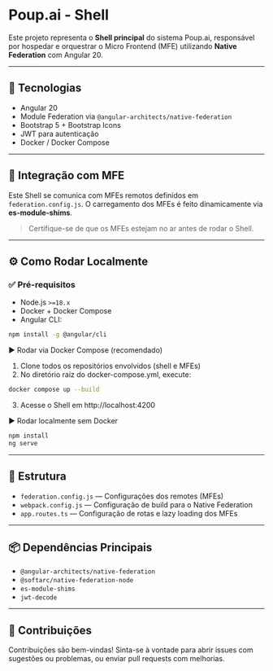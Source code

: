 # Poup.ai - Shell 

Este projeto representa o **Shell principal** do sistema Poup.ai, responsável por hospedar e orquestrar o Micro Frontend (MFE) utilizando **Native Federation** com Angular 20.

---

## 🚀 Tecnologias

- Angular 20
- Module Federation via `@angular-architects/native-federation`
- Bootstrap 5 + Bootstrap Icons
- JWT para autenticação
- Docker / Docker Compose

---

## 🔗 Integração com MFE

Este Shell se comunica com MFEs remotos definidos em `federation.config.js`. O carregamento dos MFEs é feito dinamicamente via **es-module-shims**.

> Certifique-se de que os MFEs estejam no ar antes de rodar o Shell.

---

## ⚙️ Como Rodar Localmente

### ✅ Pré-requisitos

- Node.js `>=18.x`
- Docker + Docker Compose
- Angular CLI:

```bash
npm install -g @angular/cli
```

▶️ Rodar via Docker Compose (recomendado)
1. Clone todos os repositórios envolvidos (shell e MFEs)
2. No diretório raiz do docker-compose.yml, execute:
```bash
docker compose up --build
```
3. Acesse o Shell em http://localhost:4200

▶️ Rodar localmente sem Docker
```bash
npm install
ng serve
```
---
## 📁 Estrutura
- `federation.config.js` — Configurações dos remotes (MFEs)
- `webpack.config.js` — Configuração de build para o Native Federation
- `app.routes.ts` — Configuração de rotas e lazy loading dos MFEs
---
## 📦 Dependências Principais
- `@angular-architects/native-federation`
- `@softarc/native-federation-node`
- `es-module-shims`
- `jwt-decode`

---

## 🤝 Contribuições
Contribuições são bem-vindas!
Sinta-se à vontade para abrir issues com sugestões ou problemas, ou enviar pull requests com melhorias.








